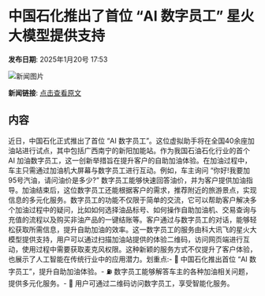 # 中国石化推出了首位 “AI 数字员工” 星火大模型提供支持

**发布日期**: 2025年1月20号 17:53

![新闻图片](https://upload.chinaz.com/2025/0120/6387299238215441446572462.png)

**新闻链接**: [点击查看原文](https://www.aibase.com/zh/news/14862)

## 内容

近日，中国石化正式推出了首位 “AI 数字员工”。这位虚拟助手将在全国40余座加油站进行试点，其中包括广西南宁的新阳加能站。作为我国石油石化行业的首个 AI 加油数字员工，这一创新举措旨在提升客户的自助加油体验。在加油过程中，车主只需通过加油机大屏幕与数字员工进行互动。例如，车主询问 “你好!我要加95号汽油，请问油价是多少?” 数字员工能够快速回答油价，并为客户提供加油指导。加油结束后，这位数字员工还能根据客户的需求，推荐附近的旅游景点，实现信息的多元化服务。数字员工的功能不仅限于简单的交流，它可以帮助客户解决多个加油过程中的疑问，比如如何选择油品标号、如何操作自助加油机、交易查询与充值的流程以及购买非油产品的一键结账等。客户通过与数字员工的对话，能够轻松获取所需信息，提升自助加油的效率。这一数字员工的服务由科大讯飞的星火大模型提供支持，用户可以通过扫描加油站提供的体验二维码，访问网页端进行互动，使用过程中需要获取麦克风权限。这种新颖的服务方式不仅提升了客户体验，也展示了人工智能在传统行业中的应用潜力。划重点:- 🤖 中国石化推出首位 “AI 数字员工”，提升自助加油体验。- ⛽ 数字员工能够解答车主的各种加油相关问题，提供多元化服务。- 📱 用户可通过二维码访问数字员工，享受智能化服务。
